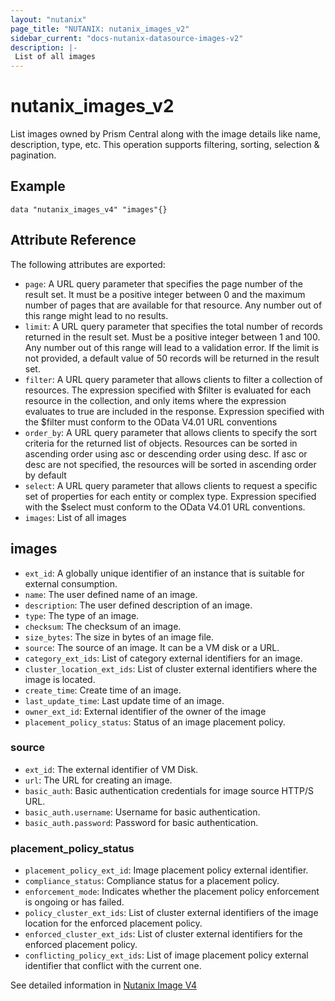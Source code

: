 ```yaml
---
layout: "nutanix"
page_title: "NUTANIX: nutanix_images_v2"
sidebar_current: "docs-nutanix-datasource-images-v2"
description: |-
 List of all images
---
```


# nutanix_images_v2

List images owned by Prism Central along with the image details like name, description, type, etc. This operation supports filtering, sorting, selection & pagination.

## Example

```hcl
data "nutanix_images_v4" "images"{}
```

## Attribute Reference
The following attributes are exported:

* `page`: A URL query parameter that specifies the page number of the result set. It must be a positive integer between 0 and the maximum number of pages that are available for that resource. Any number out of this range might lead to no results.
* `limit`: A URL query parameter that specifies the total number of records returned in the result set. Must be a positive integer between 1 and 100. Any number out of this range will lead to a validation error. If the limit is not provided, a default value of 50 records will be returned in the result set.
* `filter`: A URL query parameter that allows clients to filter a collection of resources. The expression specified with $filter is evaluated for each resource in the collection, and only items where the expression evaluates to true are included in the response. Expression specified with the $filter must conform to the OData V4.01 URL conventions
* `order_by`: A URL query parameter that allows clients to specify the sort criteria for the returned list of objects. Resources can be sorted in ascending order using asc or descending order using desc. If asc or desc are not specified, the resources will be sorted in ascending order by default
* `select`: A URL query parameter that allows clients to request a specific set of properties for each entity or complex type. Expression specified with the $select must conform to the OData V4.01 URL conventions. 
* `images`: List of all images


## images
* `ext_id`: A globally unique identifier of an instance that is suitable for external consumption.
* `name`: The user defined name of an image.
* `description`: The user defined description of an image.
* `type`: The type of an image.
* `checksum`: The checksum of an image.
* `size_bytes`: The size in bytes of an image file.
* `source`: The source of an image. It can be a VM disk or a URL.
* `category_ext_ids`: List of category external identifiers for an image.
* `cluster_location_ext_ids`: List of cluster external identifiers where the image is located.
* `create_time`: Create time of an image.
* `last_update_time`: Last update time of an image.
* `owner_ext_id`: External identifier of the owner of the image
* `placement_policy_status`: Status of an image placement policy.


### source
* `ext_id`: The external identifier of VM Disk.
* `url`: The URL for creating an image.
* `basic_auth`: Basic authentication credentials for image source HTTP/S URL.
* `basic_auth.username`: Username for basic authentication.
* `basic_auth.password`: Password for basic authentication.


### placement_policy_status
* `placement_policy_ext_id`: Image placement policy external identifier.
* `compliance_status`: Compliance status for a placement policy.
* `enforcement_mode`: Indicates whether the placement policy enforcement is ongoing or has failed.
* `policy_cluster_ext_ids`: List of cluster external identifiers of the image location for the enforced placement policy.
* `enforced_cluster_ext_ids`: List of cluster external identifiers for the enforced placement policy.
* `conflicting_policy_ext_ids`: List of image placement policy external identifier that conflict with the current one.

See detailed information in [Nutanix Image V4](https://developers.nutanix.com/api-reference?namespace=vmm&version=v4.0)